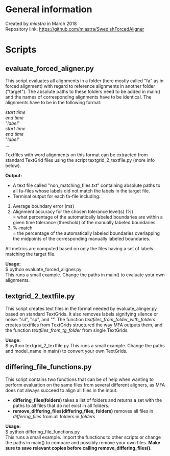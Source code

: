 # General information
Created by _miastra_ in March 2018  
Repository link: https://github.com/miastra/SwedishForcedAligner

# Scripts

## evaluate_forced_aligner.py
This script evaluates all alignments in a folder (here mostly called "fa" as in forced alignment) with regard to reference alignments in another folder ("target"). The absolute paths to these folders need to be added in main() and the names of corresponding alignments have to be identical. The alignments have to be in the following format:  

_start time_  
_end time_   
"_label_"  
_start time_  
_end time_   
"_label_"  
...  

Textfiles with word alignments on this format can be extracted from standard TextGrid files using the script textgrid_2_textfile.py (more info below).

**Output:**
- A text file called "non_matching_files.txt" containing absolute paths to all
fa-files whose labels did not match the labels in the target file.
- Terminal output for each fa-file including:  
1. Average boundary error (ms)  
2. Alignment accuracy for the chosen tolerance level(s) (%)  
            = what percentage of the automatically labeled boundaries are within
            a given time tolerance (threshold) of the manually labeled boundaries.
3. %-match  
            = the percentage of the automatically labeled boundaries overlapping
            the midpoints of the corresponding manually labeled boundaries.

All metrics are computed based on only the files having a set of labels matching the target file.

**Usage:**  
$ python evaluate_forced_aligner.py  
This runs a small example. Change the paths in main() to evaluate your own alignments.

## textgrid_2_textfile.py
This script creates text files in the format needed by evaluate_alinger.py based on standard TextGrids. It also removes labels signifying silence or noise:  "sil", "sp", and "". The function _textfiles_from_folder_with_folders_ creates textfiles from TextGrids structured the way MFA outputs them, and the function _textfiles_from_tg_folder_ from single TextGrids.

**Usage:**  
$ python textgrid_2_textfile.py
This runs a small example. Change the paths and model_name in main() to convert your own TextGrids.

## differing_file_functions.py
This script contains two functions that can be of help when wanting to perform evaluation on the same files from several different aligners, as MFA does not always succeed to align all files in the input.
- **differing_files(folders)** takes a list of folders and returns a set with the paths to all files that do not exist in all folders.
- **remove_differing_files(differing_files, folders)** removes all files in _differing_files_ from all folders in _folders_

**Usage:**  
$ python differing_file_functions.py  
This runs a small example. Import the functions to other scripts or change the paths in main() to compare and possibly remove your own files. **Make sure to save relevant copies before calling remove_differing_files().**
